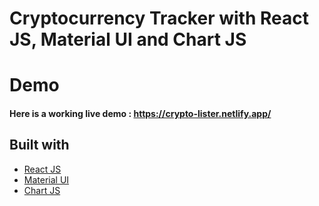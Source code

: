 # Cryptocurrency Tracker with React JS, Material UI and Chart JS


# Demo
#### Here is a working live demo : https://crypto-lister.netlify.app/

## Built with 

- [React JS](https://reactjs.org/)
- [Material UI](https://v4.mui.com/)
- [Chart JS](https://reactchartjs.github.io/react-chartjs-2/#/)


